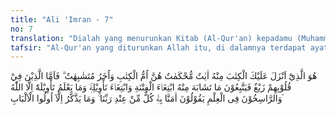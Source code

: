 ```yaml
---
title: "Ali 'Imran - 7"
no: 7
translation: "Dialah yang menurunkan Kitab (Al-Qur'an) kepadamu (Muhammad). Di antaranya ada ayat-ayat yang muhkamat, itulah pokok-pokok Kitab (Al-Qur'an) dan yang lain mutasyabihat. Adapun orang-orang yang dalam hatinya condong pada kesesatan, mereka mengikuti yang mutasyabihat untuk mencari-cari fitnah dan untuk mencari-cari takwilnya, padahal tidak ada yang mengetahui takwilnya kecuali Allah. Dan orang-orang yang ilmunya mendalam berkata, “Kami beriman kepadanya (Al-Qur'an), semuanya dari sisi Tuhan kami.” Tidak ada yang dapat mengambil pelajaran kecuali orang yang berakal."
tafsir: "Al-Qur'an yang diturunkan Allah itu, di dalamnya terdapat ayat-ayat yang muhkamat dan terdapat pada yang mutasyabihat.\n\n\"Ayat yang muhkamat\" ialah ayat yang jelas artinya, seperti ayat-ayat hukum, dan sebagainya. \"Ayat mutasyabihat\" ialah ayat yang tidak jelas artinya, yang dapat ditafsirkan dengan bermacam-macam penafsiran. Seperti ayat-ayat yang berhubungan dengan hal-hal yang gaib dan sebagainya. \n\nMenurut sebagian mufasir, tujuan diturunkannya ayat-ayat ini, ialah:\n\n1.Untuk menguji iman dan keteguhan hati seorang Muslim kepada Allah. Iman yang benar hendaklah disertai dengan penyerahan diri dalam arti yang seluas-luasnya kepada Allah. Allah menurunkan ayat-ayat yang dapat dipahami artinya dengan mudah dan Dia menurunkan ayat-ayat yang sukar diketahui makna dan maksud yang sebenarnya, yaitu ayat-ayat mutasyabihat. Dalam menghadapi ayat-ayat mutasyabihat ini, manusia akan merasa bahwa dirinya bukanlah makhluk yang sempurna, ia hanya diberi Allah pengetahuan yang sedikit karena itu ia akan menyerahkan pengertian ayat-ayat itu kepada Allah Yang Maha Mengetahui.\n\n2. Dengan adanya ayat-ayat yang muhkamat dan mutasyabihat kaum Muslimin akan berpikir sesuai dengan batas-batas yang diberikan Allah; ada yang dapat dipikirkan secara mendalam dan ada pula yang sukar dipikirkan, lalu diserahkan kepada Allah.\n\n3.Para nabi dan para rasul diutus kepada seluruh umat manusia yang berbeda-beda, misalnya: Berbeda kepandaiannya, kemampuannya, kekayaannya, berbeda pula bangsa, bahasa dan daerahnya. Karena itu, cara penyampaian agama kepada mereka hendaklah disesuaikan dengan keadaan mereka dan kesiapan bahasa yang dimiliki sesuai dengan kemampuan mereka.\n\nSikap manusia dalam memahami dan menghadapi ayat-ayat yang mutasyabihat, yaitu:\n\n1.Orang yang hatinya tidak menginginkan kebenaran, mereka jadikan ayat-ayat itu untuk bahan fitnah yang mereka sebarkan di kalangan manusia dan mereka mencari-cari artinya yang dapat dijadikan alasan untuk menguatkan pendapat dan keinginan mereka.\n\n2.Orang yang mempunyai pengetahuan yang mendalam dan ingin mencari kebenaran, mereka harus mencari pengertian yang benar, dari ayat itu. Bila mereka belum atau tidak sanggup mengetahuinya, mereka berserah diri kepada Allah sambil berdoa dan mohon petunjuk.\n\nPada akhir ayat ini Allah menerangkan sifat orang yang dalam ilmu pengetahuannya, yaitu orang yang suka memperhatikan makhluk Allah, suka memikirkan dan merenungkannya. Ia berpikir semata-mata karena Allah dan untuk mencari kebenaran."
---
```


هُوَ الَّذِيْٓ اَنْزَلَ عَلَيْكَ الْكِتٰبَ مِنْهُ اٰيٰتٌ مُّحْكَمٰتٌ هُنَّ اُمُّ الْكِتٰبِ وَاُخَرُ مُتَشٰبِهٰتٌ ۗ فَاَمَّا الَّذِيْنَ فِيْ قُلُوْبِهِمْ زَيْغٌ فَيَتَّبِعُوْنَ مَا تَشَابَهَ مِنْهُ ابْتِغَاۤءَ الْفِتْنَةِ وَابْتِغَاۤءَ تَأْوِيْلِهٖۚ وَمَا يَعْلَمُ تَأْوِيْلَهٗٓ  اِلَّا اللّٰهُ  ۘوَالرَّاسِخُوْنَ فِى الْعِلْمِ يَقُوْلُوْنَ اٰمَنَّا بِهٖۙ  كُلٌّ مِّنْ عِنْدِ رَبِّنَا ۚ وَمَا يَذَّكَّرُ اِلَّآ اُولُوا الْاَلْبَابِ

